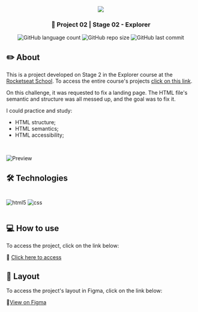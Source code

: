 <div align="center">
   <img src="https://www.rocketseat.com.br/assets/logos/explorer.svg" />
</div>
   <h3 align="center">🚀 Project 02 | Stage 02 - Explorer</h3>
<div align="center">
  <img alt="GitHub language count" src="https://img.shields.io/github/languages/count/jeadamek/treine-me">

  <img alt="GitHub repo size" src="https://img.shields.io/github/repo-size/jeadamek/treine-me">
  
  <img alt="GitHub last commit" src="https://img.shields.io/github/last-commit/jeadamek/treine-me?color=%231280BF">
  
 <!-- <a href="https://jeadamek.github.io/treine-me/"> ▶️ Access Project </a> -->
</div>   

## ✏️ About

This is a project developed on Stage 2 in the Explorer course at the [Rocketseat School](https://www.rocketseat.com.br/). To access the entire course's projects [click on this link](https://github.com/jeadamek/explorer-rocketseat).

On this challenge, it was requested to fix a landing page. The HTML file's semantic and structure was all messed up, and the goal was to fix it.

I could practice and study:

- HTML structure;
- HTML semantics;
- HTML accessibility;

<br/>

![Preview](https://user-images.githubusercontent.com/78454317/191859444-3934af88-d4f9-490a-9755-99d9874b2513.png)


## 🛠️ Technologies

<div style="display: inline_block"><br/>
  <img align="center" alt="html5" src="https://img.shields.io/badge/HTML5-E34F26?style=for-the-badge&logo=html5&logoColor=white" />
  <img align="center" alt="css" src="https://img.shields.io/badge/CSS3-1572B6?style=for-the-badge&logo=css3&logoColor=white" />
</div><br/>


## 💻 How to use

To access the project, click on the link below:

🔗 [Click here to access](https://jeadamek.github.io/treine-me/)


## 🎨 Layout

To access the project's layout in Figma, click on the link below:

🔗[View on Figma](https://www.figma.com/file/rkDOHGPwwFtBNqEdHSuQPd/Projeto-02---Explorer?node-id=0%3A1)


